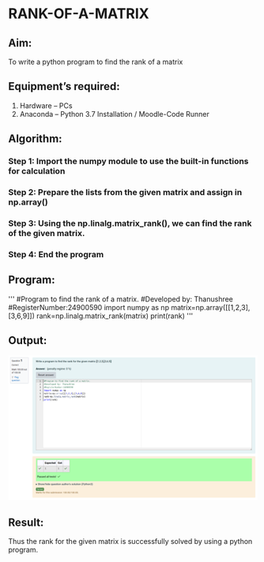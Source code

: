 # RANK-OF-A-MATRIX
## Aim:
To write a python program to find the rank of a matrix
## Equipment’s required:
1. 	Hardware – PCs
2. 	Anaconda – Python 3.7 Installation / Moodle-Code Runner
## Algorithm:
### Step 1: Import the numpy module to use the built-in functions for calculation
### Step 2: Prepare the lists from the given matrix and assign in np.array()
### Step 3: Using the np.linalg.matrix_rank(), we can find the rank of the given matrix.
### Step 4: End the program
## Program:
'''
#Program to find the rank of a matrix.
#Developed by: Thanushree
#RegisterNumber:24900590
import numpy as np
matrix=np.array([[1,2,3],[3,6,9]])
rank=np.linalg.matrix_rank(matrix)
print(rank)
'''
## Output:
![Alt text](exp2.png)
## Result:
Thus the rank for the given matrix is successfully solved by  using a python program.

